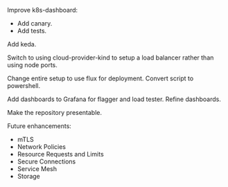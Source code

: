 Improve k8s-dashboard:
  - Add canary.
  - Add tests.

Add keda.

Switch to using cloud-provider-kind to setup a load balancer rather than using node ports.

Change entire setup to use flux for deployment.
Convert script to powershell.

Add dashboards to Grafana for flagger and load tester.
Refine dashboards.

Make the repository presentable.

Future enhancements:
  - mTLS
  - Network Policies
  - Resource Requests and Limits
  - Secure Connections
  - Service Mesh
  - Storage
